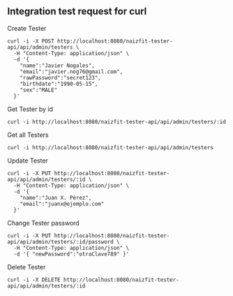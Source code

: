 ## Integration test request for curl

Create Tester
```shell
curl -i -X POST http://localhost:8080/naizfit-tester-api/api/admin/testers \
  -H "Content-Type: application/json" \
  -d '{
    "name":"Javier Nogales",
    "email":"javier.nog76@gmail.com",
    "rawPassword":"secret123",
    "birthdate":"1990-05-15",
    "sex":"MALE"
  }'
```


Get Tester by id
```shell
curl -i http://localhost:8080/naizfit-tester-api/api/admin/testers/:id
```

Get all Testers
```shell
curl -i http://localhost:8080/naizfit-tester-api/api/admin/testers
```

Update Tester
```shell
curl -i -X PUT http://localhost:8080/naizfit-tester-api/api/admin/testers/:id \
  -H "Content-Type: application/json" \
  -d '{
    "name":"Juan X. Pérez",
    "email":"juanx@ejemplo.com"
  }'
```

Change Tester password
```shell
curl -i -X PUT http://localhost:8080/naizfit-tester-api/api/admin/testers/:id/password \
  -H "Content-Type: application/json" \
  -d '{ "newPassword":"otraClave789" }'

```

Delete Tester
```shell
curl -i -X DELETE http://localhost:8080/naizfit-tester-api/api/admin/testers/:id

```
